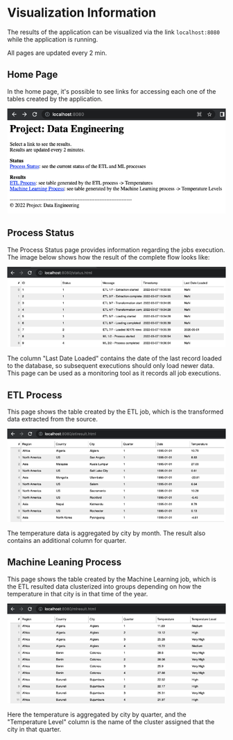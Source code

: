 # Visualization Information

The results of the application can be visualized via the link `localhost:8080` while the application is running.

All pages are updated every 2 min.

## Home Page

In the home page, it's possible to see links for accessing each one of the tables created by the application.

![HomePage](../../Images/HomePage.png?raw=true "HomePage")


## Process Status

The Process Status page provides information regarding the jobs execution.
The image below shows how the result of the complete flow looks like:

![StatusPage](../../Images/StatusPage.png?raw=true "Status Page")

The column "Last Date Loaded" contains the date of the last record loaded to the database, so subsequent executions should only load newer data.
This page can be used as a monitoring tool as it records all job executions.

## ETL Process

This page shows the table created by the ETL job, which is the transformed data extracted from the source.

![ETLPage](../../Images/ETLPage.png?raw=true "ETL Page")

The temperature data is aggregated by city by month. The result also contains an additional column for quarter.

## Machine Leaning Process

This page shows the table created by the Machine Learning job, which is the ETL resulted data clusterized into groups depending on how the temperature in that city is in that time of the year.

![MLPage](../../Images/MLPage.png?raw=true "ML Page")

Here the temperature is aggregated by city by quarter, and the "Temperature Level" column is the name of the cluster assigned that the city in that quarter.